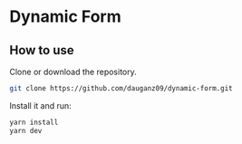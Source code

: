 # Dynamic Form

## How to use

Clone or download the repository.

<!-- #default-branch-switch -->

```sh
git clone https://github.com/dauganz09/dynamic-form.git
```

Install it and run:

```sh
yarn install
yarn dev
```

